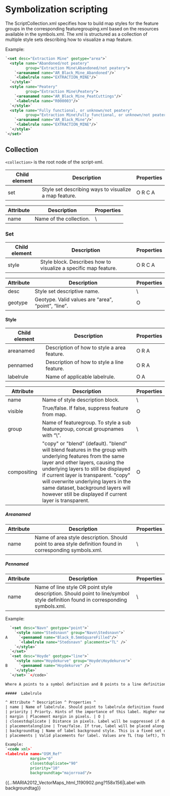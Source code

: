 # Symbolization scripting

The ScriptCollection.xml specifies how to build map styles for the feature groups in the corresponding featuregrouping.xml based on the resources available in the symbols.xml. The xml is structured as a collection of multiple style sets describing how to visualize a map feature.

Example:

```xml
`<set desc="Extraction Mine" geotype="area">`
  <style name="Abandoned/not peatery" 
         group="Extraction Mine\Abandoned/not peatery">
    `<areanamed name="AR_Black_Mine_Abandoned"/>`
    `<labelrule name="EXTRACTION_MINE"/>`
  `</style>`
  <style name="Peatery" 
         group="Extraction Mine\Peatery">
    `<areanamed name="AR_Black_Mine_PeatCuttings"/>`
    `<labelrule name="R000003"/>`
  `</style>`
  <style name="Fully functional, or unknown/not peatery" 
         group="Extraction Mine\Fully functional, or unknown/not peatery">
    `<areanamed name="AR_Black_Mine"/>`
    `<labelrule name="EXTRACTION_MINE"/>`
  `</style>`
`</set>`
```

## Collection

`<collection>` is the root node of the script-xml.

 | Child element | Description                                           | Properties | 
 | ------------- | -----------                                           | ---------- | 
 | set           | Style set describing ways to visualize a map feature. | O R C A    | 

 | Attribute | Description             | Properties | 
 | --------- | -----------             | ---------- | 
 | name      | Name of the collection. | \\         | 

### Set

 | Child element | Description                                                     | Properties | 
 | ------------- | -----------                                                     | ---------- | 
 | style         | Style block. Describes how to visualize a specific map feature. | O R C A    | 

 | Attribute | Description                                                    | Properties | 
 | --------- | -----------                                                    | ---------- | 
 | desc      | Style set descriptive name.                                    | \\         | 
 | geotype   | Geotype. Valid values are “area”, “point”, “line”. | O          | 

#### Style

 | Child element | Description                                 | Properties | 
 | ------------- | -----------                                 | ---------- | 
 | areanamed     | Description of how to style a area feature. | O R A      | 
 | pennamed      | Description of how to style a line feature. | O R A      | 
 | labelrule     | Name of applicable labelrule.               | O A        | 

 | Attribute   | Description                                                                                                                                                                                                                                                                                                                                                                | Properties | 
 | ---------   | -----------                                                                                                                                                                                                                                                                                                                                                                | ---------- | 
 | name        | Name of style description block.                                                                                                                                                                                                                                                                                                                                           | \\         | 
 | visible     | True/false. If false, suppress feature from map.                                                                                                                                                                                                                                                                                                                           | O          | 
 | group       | Name of featuregroup. To style a sub featuregroup, concat groupnames with “\”.                                                                                                                                                                                                                                                                                         | \\         | 
 | compositing | "copy" or "blend" (default). "blend" will blend features in the group with underlying features from the same layer and other layers, causing the underlying  layers to still be displayed if current layer is transparent. "copy" will overwrite underlying layers in the same dataset, background layers will however still be displayed if current layer is transparent. | O          | 

##### Areanamed

 | Attribute | Description                                                                                               | Properties | 
 | --------- | -----------                                                                                               | ---------- | 
 | name      | Name of area style description. Should point to area style definition found in corresponding symbols.xml. | \\         | 

##### Pennamed

 | Attribute | Description                                                                                                                     | Properties | 
 | --------- | -----------                                                                                                                     | ---------- | 
 | name      | Name of line style OR point style description. Should point to line/symbol style definition found in corresponding symbols.xml. | \\         | 

Example:

```xml
  `<set desc="Navn" geotype="point">`
    `<style name="Stedsnavn" group="Navn\Stedsnavn">`
A     `<pennamed name="Black_0.5mmSquareFilled"/>`
      `<labelrule name="Stedsnavn" placements="TL" />`
    `</style>`
  `</set>`
  `<set desc="Hoyde" geotype="line">`
    `<style name="Hoydekurve" group="Hoyde\Hoydekurve">`
B     `<pennamed name="Hoydekurve" />`
    `</style>`
  `</set>``</code>`

Where A points to a symbol definition and B points to a line definition.

#####  Labelrule

^ Attribute ^ Description ^ Properties ^
| name | Name of labelrule. Should point to labelrule definition found in corresponding symbols.xml. | \\ |
| priority | Priorty. Hints of the importance of this label. Higher number equals less important. | O |
| margin | Placement margin in pixels. | O |
| closestduplicate | Distance in pixels. Label will be suppressed if duplicate labels exists inside the range specified by closestduplicate. | O |
| placementalongline | True/false. If true, label will be placed along line if possible. | O |
| backgroundtag | Name of label background style. This is a fixed set of styles, contact MARIA 2012 support team for a list of available background style values. | O |
| placements | Valid placements for label. Values are TL (top left), TC (top center), TR (top right), CL (center left), CC (center center), CR (center right), BL (bottom left), BC (bottom center) and BR (bottom right). If not set, all placements are valid. | O |

Example:
`<code xml>`
<labelrule name="OSM_Ref" 
           margin="0" 
           closestduplicate="90" 
           priority="10" 
           backgroundtag="majorroad"/>
```

{{..:MARIA2012_VectorMaps_html_1190902.png?158x156|Label with backgroundtag}}
